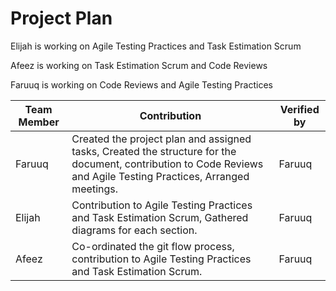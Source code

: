# Project Plan
Elijah is working on Agile Testing Practices and Task Estimation Scrum

Afeez is working on Task Estimation Scrum and Code Reviews

Faruuq is working on Code Reviews and Agile Testing Practices

| Team Member | Contribution | Verified by |
|----------|----------|----------|
| Faruuq |  Created the project plan and assigned tasks, Created the structure for the document, contribution to Code Reviews and Agile Testing Practices, Arranged meetings.  | Faruuq |
| Elijah | Contribution to Agile Testing Practices and Task Estimation Scrum, Gathered diagrams for each section.   | Faruuq |
| Afeez | Co-ordinated the git flow process, contribution to Agile Testing Practices and Task Estimation Scrum.  | Faruuq |

